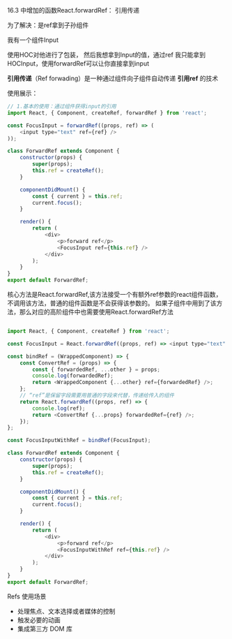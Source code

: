 16.3 中增加的函数React.forwardRef： 引用传递

为了解决：是ref拿到子孙组件

我有一个组件Input

使用HOC对他进行了包装， 然后我想拿到Input的值，通过ref 我只能拿到HOCInput，使用forwardRef可以让你直接拿到input

**引用传递**（Ref forwading）是一种通过组件向子组件自动传递 **引用ref** 的技术

使用展示：

```javascript
// 1.基本的使用：通过组件获得input的引用
import React, { Component, createRef, forwardRef } from 'react';

const FocusInput = forwardRef((props, ref) => (
    <input type="text" ref={ref} />
));

class ForwardRef extends Component {
    constructor(props) {
        super(props);
        this.ref = createRef();
    }

    componentDidMount() {
        const { current } = this.ref;
        current.focus();
    }

    render() {
        return (
            <div>
                <p>forward ref</p>
                <FocusInput ref={this.ref} />
            </div>
        );
    }
}
export default ForwardRef;

```

核心方法是React.forwardRef,该方法接受一个有额外ref参数的react组件函数，不调用该方法，普通的组件函数是不会获得该参数的。
 如果子组件中用到了该方法，那么对应的高阶组件中也需要使用React.forwardRef方法

```javascript

import React, { Component, createRef } from 'react';

const FocusInput = React.forwardRef((props, ref) => <input type="text" ref={ref} />);

const bindRef = (WrappedComponent) => {
    const ConvertRef = (props) => {
        const { forwardedRef, ...other } = props;
        console.log(forwardedRef);
        return <WrappedComponent {...other} ref={forwardedRef} />;
    };
    // “ref”是保留字段需要用普通的字段来代替，传递给传入的组件
    return React.forwardRef((props, ref) => {
        console.log(ref);
        return <ConvertRef {...props} forwardedRef={ref} />;
    });
};

const FocusInputWithRef = bindRef(FocusInput);

class ForwardRef extends Component {
    constructor(props) {
        super(props);
        this.ref = createRef();
    }

    componentDidMount() {
        const { current } = this.ref;
        current.focus();
    }

    render() {
        return (
            <div>
                <p>forward ref</p>
                <FocusInputWithRef ref={this.ref} />
            </div>
        );
    }
}
export default ForwardRef;

```

Refs 使用场景

- 处理焦点、文本选择或者媒体的控制
- 触发必要的动画
- 集成第三方 DOM 库